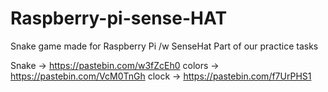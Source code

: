 # Raspberry-pi-sense-HAT
Snake game made for Raspberry Pi /w SenseHat
Part of our practice tasks

Snake -> https://pastebin.com/w3fZcEh0
colors -> https://pastebin.com/VcM0TnGh
clock -> https://pastebin.com/f7UrPHS1
